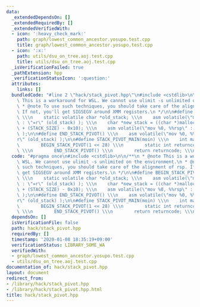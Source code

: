 ```yaml
---
data:
  _extendedDependsOn: []
  _extendedRequiredBy: []
  _extendedVerifiedWith:
  - icon: ':heavy_check_mark:'
    path: graph/lowest_common_ancestor.yosupo.test.cpp
    title: graph/lowest_common_ancestor.yosupo.test.cpp
  - icon: ':x:'
    path: utils/dsu_on_tree.aoj.test.cpp
    title: utils/dsu_on_tree.aoj.test.cpp
  _isVerificationFailed: true
  _pathExtension: hpp
  _verificationStatusIcon: ':question:'
  attributes:
    links: []
  bundledCode: "#line 2 \"hack/stack_pivot.hpp\"\n#include <cstdlib>\n\n/**\n * @note\
    \ This is a workaround for WSL. We cannot use ulimit -s unlimited on the environment.\n\
    \ * @note To use such techniques, you should take care of the alignment of rsp.\
    \ If not, you'll get SIGSEGV around XMM registers.\n */\n\n#define BEGIN_STACK_PIVOT(STACK_SIZE)\
    \ \\\n    static volatile char *old_stack; \\\n    asm volatile(\"mov %%rsp, %0\"\
    \ : \"=r\" (old_stack) ); \\\n    char *new_stack = ((char *)malloc(STACK_SIZE)\
    \ + (STACK_SIZE) - 0x10); \\\n    asm volatile(\"mov %0, %%rsp\" : : \"r\" (new_stack)\
    \ );\n\n#define END_STACK_PIVOT() \\\n    asm volatile(\"mov %0, %%rsp\" : : \"\
    r\" (old_stack) );\n\n#define STACK_PIVOT_MAIN(moin) \\\n    int main() { \\\n\
    \        BEGIN_STACK_PIVOT(1 << 28) \\\n        static int returncode = moin();\
    \ \\\n        END_STACK_PIVOT() \\\n        return returncode; \\\n    }\n"
  code: "#pragma once\n#include <cstdlib>\n\n/**\n * @note This is a workaround for\
    \ WSL. We cannot use ulimit -s unlimited on the environment.\n * @note To use\
    \ such techniques, you should take care of the alignment of rsp. If not, you'll\
    \ get SIGSEGV around XMM registers.\n */\n\n#define BEGIN_STACK_PIVOT(STACK_SIZE)\
    \ \\\n    static volatile char *old_stack; \\\n    asm volatile(\"mov %%rsp, %0\"\
    \ : \"=r\" (old_stack) ); \\\n    char *new_stack = ((char *)malloc(STACK_SIZE)\
    \ + (STACK_SIZE) - 0x10); \\\n    asm volatile(\"mov %0, %%rsp\" : : \"r\" (new_stack)\
    \ );\n\n#define END_STACK_PIVOT() \\\n    asm volatile(\"mov %0, %%rsp\" : : \"\
    r\" (old_stack) );\n\n#define STACK_PIVOT_MAIN(moin) \\\n    int main() { \\\n\
    \        BEGIN_STACK_PIVOT(1 << 28) \\\n        static int returncode = moin();\
    \ \\\n        END_STACK_PIVOT() \\\n        return returncode; \\\n    }\n"
  dependsOn: []
  isVerificationFile: false
  path: hack/stack_pivot.hpp
  requiredBy: []
  timestamp: '2020-01-08 18:35:19+09:00'
  verificationStatus: LIBRARY_SOME_WA
  verifiedWith:
  - graph/lowest_common_ancestor.yosupo.test.cpp
  - utils/dsu_on_tree.aoj.test.cpp
documentation_of: hack/stack_pivot.hpp
layout: document
redirect_from:
- /library/hack/stack_pivot.hpp
- /library/hack/stack_pivot.hpp.html
title: hack/stack_pivot.hpp
---
```

